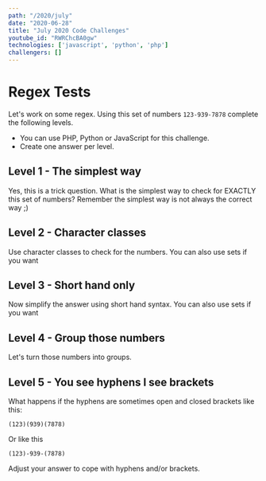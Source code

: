 ```yaml
---
path: "/2020/july"
date: "2020-06-28"
title: "July 2020 Code Challenges"
youtube_id: "RWRChcBA0gw"
technologies: ['javascript', 'python', 'php']
challengers: []
---
```


# Regex Tests
Let's work on some regex. Using this set of numbers `123-939-7878` complete the following levels.

- You can use PHP, Python or JavaScript for this challenge.
- Create one answer per level. 

## Level 1 - The simplest way
Yes, this is a trick question. What is the simplest way to check for EXACTLY this set of numbers?
Remember the simplest way is not always the correct way ;)
 
## Level 2 - Character classes
Use character classes to check for the numbers. You can also use sets if you want

## Level 3 - Short hand only
Now simplify the answer using short hand syntax. You can also use sets if you want

## Level 4 - Group those numbers
Let's turn those numbers into groups.

## Level 5 - You see hyphens I see brackets
What happens if the hyphens are sometimes open and closed brackets like this:

`(123)(939)(7878)`

Or like this

`(123)-939-(7878)`

Adjust your answer to cope with hyphens and/or brackets.